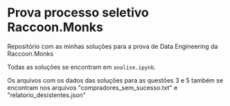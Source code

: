 # Prova processo seletivo Raccoon.Monks
Repositório com as minhas soluções para a prova de Data Engineering da Raccoon.Monks

Todas as soluções se encontram em ```analise.ipynb```. 

Os arquivos com os dados das soluções para as questões 3 e 5 também se encontram nos arquivos "compradores_sem_sucesso.txt" e "relatorio_desistentes.json"
